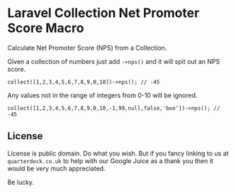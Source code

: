 # Laravel Collection Net Promoter Score Macro

Calculate Net Promoter Score (NPS) from a Collection.

Given a collection of numbers just add `->nps()` and it will spit out an NPS score.

`collect([1,2,3,4,5,6,7,8,9,0,10])->nps(); // -45`

Any values not in the range of integers from 0-10 will be ignored.

`collect([1,2,3,4,5,6,7,8,9,0,10,-1,99,null,false,'boo'])->nps(); // -45`

## License

License is public domain. Do what you wish. But if you fancy linking to us at `quarterdeck.co.uk` to help with our Google Juice as a thank you then it would be very much appreciated.

Be lucky.
